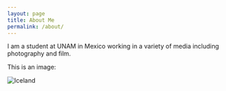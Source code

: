 ```yaml
---
layout: page
title: About Me
permalink: /about/
---
```


I am a student at UNAM in Mexico working in a variety of media including photography and film.

This is an image:

![Iceland](https://stevetabone.files.wordpress.com/2015/07/eystrahorn-mountain.jpg)
